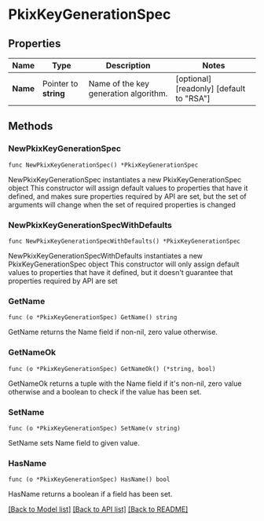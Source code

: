 # PkixKeyGenerationSpec

## Properties

Name | Type | Description | Notes
------------ | ------------- | ------------- | -------------
**Name** | Pointer to **string** | Name of the key generation algorithm. | [optional] [readonly] [default to "RSA"]

## Methods

### NewPkixKeyGenerationSpec

`func NewPkixKeyGenerationSpec() *PkixKeyGenerationSpec`

NewPkixKeyGenerationSpec instantiates a new PkixKeyGenerationSpec object
This constructor will assign default values to properties that have it defined,
and makes sure properties required by API are set, but the set of arguments
will change when the set of required properties is changed

### NewPkixKeyGenerationSpecWithDefaults

`func NewPkixKeyGenerationSpecWithDefaults() *PkixKeyGenerationSpec`

NewPkixKeyGenerationSpecWithDefaults instantiates a new PkixKeyGenerationSpec object
This constructor will only assign default values to properties that have it defined,
but it doesn't guarantee that properties required by API are set

### GetName

`func (o *PkixKeyGenerationSpec) GetName() string`

GetName returns the Name field if non-nil, zero value otherwise.

### GetNameOk

`func (o *PkixKeyGenerationSpec) GetNameOk() (*string, bool)`

GetNameOk returns a tuple with the Name field if it's non-nil, zero value otherwise
and a boolean to check if the value has been set.

### SetName

`func (o *PkixKeyGenerationSpec) SetName(v string)`

SetName sets Name field to given value.

### HasName

`func (o *PkixKeyGenerationSpec) HasName() bool`

HasName returns a boolean if a field has been set.


[[Back to Model list]](../README.md#documentation-for-models) [[Back to API list]](../README.md#documentation-for-api-endpoints) [[Back to README]](../README.md)


